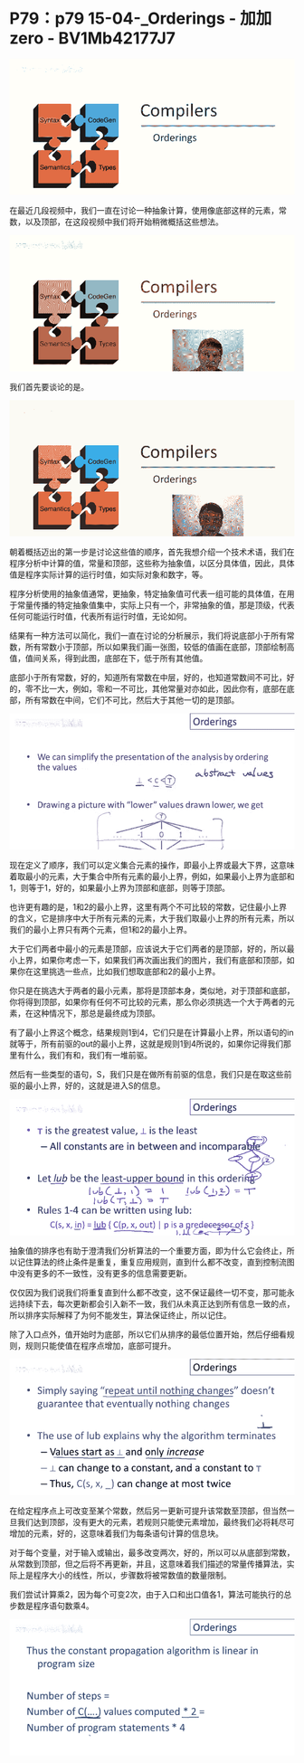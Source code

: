 # P79：p79 15-04-_Orderings - 加加zero - BV1Mb42177J7

![](img/242f7e022a44fc619aadf39ca06d12bc_0.png)

在最近几段视频中，我们一直在讨论一种抽象计算，使用像底部这样的元素，常数，以及顶部，在这段视频中我们将开始稍微概括这些想法。



![](img/242f7e022a44fc619aadf39ca06d12bc_2.png)

我们首先要谈论的是。

![](img/242f7e022a44fc619aadf39ca06d12bc_4.png)

朝着概括迈出的第一步是讨论这些值的顺序，首先我想介绍一个技术术语，我们在程序分析中计算的值，常量和顶部，这些称为抽象值，以区分具体值，因此，具体值是程序实际计算的运行时值，如实际对象和数字，等。

程序分析使用的抽象值通常，更抽象，特定抽象值可代表一组可能的具体值，在用于常量传播的特定抽象值集中，实际上只有一个，非常抽象的值，那是顶级，代表任何可能运行时值，代表所有运行时值，无论如何。

结果有一种方法可以简化，我们一直在讨论的分析展示，我们将说底部小于所有常数，所有常数小于顶部，所以如果我们画一张图，较低的值画在底部，顶部绘制高值，值间关系，得到此图，底部在下，低于所有其他值。

底部小于所有常数，好的，知道所有常数在中层，好的，也知道常数间不可比，好的，零不比一大，例如，零和一不可比，其他常量对亦如此，因此你有，底部在底部，所有常数在中间，它们不可比，然后大于其他一切的是顶部。



![](img/242f7e022a44fc619aadf39ca06d12bc_6.png)

现在定义了顺序，我们可以定义集合元素的操作，即最小上界或最大下界，这意味着取最小的元素，大于集合中所有元素的最小上界，例如，如果最小上界为底部和1，则等于1，好的，如果最小上界为顶部和底部，则等于顶部。

也许更有趣的是，1和2的最小上界，这里有两个不可比较的常数，记住最小上界的含义，它是排序中大于所有元素的元素，大于我们取最小上界的所有元素，所以我们的最小上界只有两个元素，但1和2的最小上界。

大于它们两者中最小的元素是顶部，应该说大于它们两者的是顶部，好的，所以最小上界，如果你考虑一下，如果我们再次画出我们的图片，我们有底部和顶部，如果你在这里挑选一些点，比如我们想取底部和2的最小上界。

你只是在挑选大于两者的最小元素，那将是顶部本身，类似地，对于顶部和底部，你将得到顶部，如果你有任何不可比较的元素，那么你必须挑选一个大于两者的元素，在这种情况下，那总是最终成为顶部。

有了最小上界这个概念，结果规则1到4，它们只是在计算最小上界，所以语句的in就等于，所有前驱的out的最小上界，这就是规则1到4所说的，如果你记得我们那里有什么，我们有和，我们有一堆前驱。

然后有一些类型的语句，S，我们只是在做所有前驱的信息，我们只是在取这些前驱的最小上界，好的，这就是进入S的信息。



![](img/242f7e022a44fc619aadf39ca06d12bc_8.png)

抽象值的排序也有助于澄清我们分析算法的一个重要方面，即为什么它会终止，所以记住算法的终止条件是重复，重复应用规则，直到什么都不改变，直到控制流图中没有更多的不一致性，没有更多的信息需要更新。

仅仅因为我们说我们将重复直到什么都不改变，这不保证最终一切不变，那可能永远持续下去，每次更新都会引入新不一致，我们从未真正达到所有信息一致的点，所以排序实际解释了为何不能发生，算法保证终止，所以记住。

除了入口点外，值开始时为底部，所以它们从排序的最低位置开始，然后仔细看规则，规则只能使值在程序点增加，底部可提升。



![](img/242f7e022a44fc619aadf39ca06d12bc_10.png)

在给定程序点上可改变至某个常数，然后另一更新可提升该常数至顶部，但当然一旦我们达到顶部，没有更大的元素，若规则只能使元素增加，最终我们必将耗尽可增加的元素，好的，这意味着我们为每条语句计算的信息块。

对于每个变量，对于输入或输出，最多改变两次，好的，所以可以从底部到常数，从常数到顶部，但之后将不再更新，并且，这意味着我们描述的常量传播算法，实际上是程序大小的线性，所以，步骤数将被常数值的数量限制。

我们尝试计算乘2，因为每个可变2次，由于入口和出口值各1，算法可能执行的总步数是程序语句数乘4。

![](img/242f7e022a44fc619aadf39ca06d12bc_12.png)